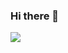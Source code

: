 ### Hi there 👋
<img src="https://img.shields.io/badge/C++-00599C?style=flat-square&logo=C++&logoColor=white"/>
<!--
**moonjs1011/moonjs1011** is a ✨ _special_ ✨ repository because its `README.md` (this file) appears on your GitHub profile.

Here are some ideas to get you started:

- 🔭 I’m currently working on ...
- 🌱 I’m currently learning ...
- 👯 I’m looking to collaborate on ...
- 🤔 I’m looking for help with ...
- 💬 Ask me about ...
- 📫 How to reach me: ...
- 😄 Pronouns: ...
- ⚡ Fun fact: ...
-->
![Anurag's GitHub stats](https://github-readme-stats.vercel.app/api?username=moonjs1011@naver.com&show_icons=true&theme=radical)
